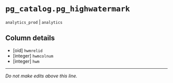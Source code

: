 # `pg_catalog.pg_highwatermark`
`analytics_prod` | `analytics`

## Column details
* [oid]       `hwmrelid`
* [integer]   `hwmcolnum`
* [integer]   `hwm`

-------------------------------------------------------------------------------
*Do not make edits above this line.*
